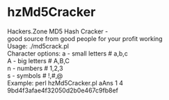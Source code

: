 # hzMd5Cracker
Hackers.Zone MD5 Hash Cracker -                        				    						                                                 
good source from good people for your profit working                                                                                            
Usage: ./md5crack.pl <setChar> <minChar> <maxChar> <hashMD5>           
Character options: a - small letters # a,b,c                              
                  A - big letters   # A,B,C                              
                  n - numbers       # 1,2,3                              
                  s - symbols       # !,#,@                              
Example: perl hzMd5Cracker.pl aAns 1 4 9bd4f3afae4f32050d2b0e467c9fb8ef
